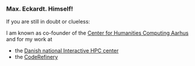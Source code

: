 ### Max. Eckardt. Himself!

If you are still in doubt or clueless:


I am known as co-founder of the [Center for Humanities Computing Aarhus](https://chcaa.io) and for my work at

- the [Danish national Interactive HPC center](https://interactivehpc.dk)
- the [CodeRefinery](https://coderefinery.org)
